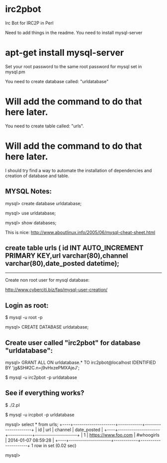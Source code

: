 irc2pbot
========

Irc Bot for IRC2P in Perl


Need to add things in the readme. You need to install mysql-server

# apt-get install mysql-server

Set your root password to the same root password for mysql set in mysql.pm

You need to create database called: "urldatabase"
# Will add the command to do that here later.

You need to create table called: "urls".
# Will add the command to do that here later. 

I should try find a way to automate the installation of dependencies 
and creation of database and table.


MYSQL Notes:
-------------


mysql> create database urldatabase;

mysql> use urldatabase;

mysql> show databases;

This is nice: http://www.aboutlinux.info/2005/06/mysql-cheat-sheet.html

create table urls ( id INT AUTO_INCREMENT PRIMARY KEY,url varchar(80),channel varchar(80),date_posted datetime);
----------------------


-------------------------------
Create non root user for mysql database:

http://www.cyberciti.biz/faq/mysql-user-creation/

Login as root:
-----------
$ mysql -u root -p

mysql> CREATE DATABASE urldatabase;

Create user called "irc2pbot" for database "urldatabase":
---------------------------------------
mysql> GRANT ALL ON urldatabase.* TO irc2pbot@localhost IDENTIFIED BY 'jg&SH#2C.n=j9vHxzePMXAjeJ';

$ mysql -u irc2pbot -p urldatabase




See if everything works?
---------------------------


$ ./2.pl

$ mysql -u ircpbot -p urldatabase
 
mysql> select * from urls;
+----+---------------------+------------+---------------------+
| id | url                 | channel    | date_posted         |
+----+---------------------+------------+---------------------+
|  1 | https://www.foo.com | #whoogirls | 2014-01-07 08:59:28 |
+----+---------------------+------------+---------------------+
1 row in set (0.02 sec)

mysql> 

